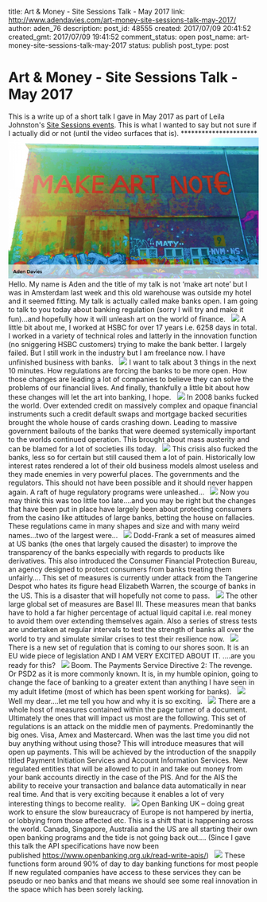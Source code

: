 title: Art & Money - Site Sessions Talk - May 2017
link: http://www.adendavies.com/art-money-site-sessions-talk-may-2017/
author: aden_76
description: 
post_id: 48555
created: 2017/07/09 20:41:52
created_gmt: 2017/07/09 19:41:52
comment_status: open
post_name: art-money-site-sessions-talk-may-2017
status: publish
post_type: post

# Art & Money - Site Sessions Talk - May 2017

This is a write up of a short talk I gave in May 2017 as part of Leila Johnston's [Site Sessions events](http://www.sitegallery.org/site-sessions-new-economies/). This is what I wanted to say but not sure if I actually did or not (until the video surfaces that is). ********************** ![](/uploads/2017/07/Slide1-768x432.png) Hello. My name is Aden and the title of my talk is not ‘make art note’ but I was in Amsterdam last week and this old warehouse was outside my hotel and it seemed fitting. My talk is actually called make banks open. I am going to talk to you today about banking regulation (sorry I will try and make it fun)…and hopefully how it will unleash art on the world of finance.   ![](http://www.adendavies.com/uploads/2017/07/Slide3-1-768x432.png) A little bit about me, I worked at HSBC for over 17 years i.e. 6258 days in total. I worked in a variety of technical roles and latterly in the innovation function (no sniggering HSBC customers) trying to make the bank better. I largely failed. But I still work in the industry but I am freelance now. I have unfinished business with banks.   ![](http://www.adendavies.com/uploads/2017/07/Slide4-768x432.png) I want to talk about 3 things in the next 10 minutes. How regulations are forcing the banks to be more open. How those changes are leading a lot of companies to believe they can solve the problems of our financial lives. And finally, thankfully a little bit about how these changes will let the art into banking, I hope.   ![](http://www.adendavies.com/uploads/2017/07/Slide6-1-768x432.png) In 2008 banks fucked the world. Over extended credit on massively complex and opaque financial instruments such a credit default swaps and mortgage backed securities brought the whole house of cards crashing down. Leading to massive government bailouts of the banks that were deemed systemically important to the worlds continued operation. This brought about mass austerity and can be blamed for a lot of societies ills today.   ![](http://www.adendavies.com/uploads/2017/07/Slide7-1-768x432.png) This crisis also fucked the banks, less so for certain but still caused them a lot of pain. Historically low interest rates rendered a lot of their old business models almost useless and they made enemies in very powerful places. The governments and the regulators. This should not have been possible and it should never happen again. A raft of huge regulatory programs were unleashed…   ![](http://www.adendavies.com/uploads/2017/07/Slide8-1-768x432.png) Now you may think this was too little too late….and you may be right but the changes that have been put in place have largely been about protecting consumers from the casino like attitudes of large banks, betting the house on fallacies. These regulations came in many shapes and size and with many weird names…two of the largest were…   ![](http://www.adendavies.com/uploads/2017/07/Slide9-1-768x432.png) Dodd-Frank a set of measures aimed at US banks (the ones that largely caused the disaster) to improve the transparency of the banks especially with regards to products like derivatives. This also introduced the Consumer Financial Protection Bureau, an agency designed to protect consumers from banks treating them unfairly…. This set of measures is currently under attack from the Tangerine Despot who hates its figure head Elizabeth Warren, the scourge of banks in the US. This is a disaster that will hopefully not come to pass.   ![](http://www.adendavies.com/uploads/2017/07/Slide10-1-768x432.png) The other large global set of measures are Basel III. These measures mean that banks have to hold a far higher percentage of actual liquid capital i.e. real money to avoid them over extending themselves again. Also a series of stress tests are undertaken at regular intervals to test the strength of banks all over the world to try and simulate similar crises to test their resilience now.   ![](http://www.adendavies.com/uploads/2017/07/Slide11-1-768x432.png) There is a new set of regulation that is coming to our shores soon. It is an EU wide piece of legislation AND I AM VERY EXCITED ABOUT IT. ….are you ready for this?   ![](http://www.adendavies.com/uploads/2017/07/Slide12-768x432.png) Boom. The Payments Service Directive 2: The revenge. Or PSD2 as it is more commonly known. It is, in my humble opinion, going to change the face of banking to a greater extent than anything I have seen in my adult lifetime (most of which has been spent working for banks).   ![](http://www.adendavies.com/uploads/2017/07/2017-07-06-7-768x432.png) Well my dear….let me tell you how and why it is so exciting.   ![](http://www.adendavies.com/uploads/2017/07/Slide14-768x432.png) There are a whole host of measures contained within the page turner of a document. Ultimately the ones that will impact us most are the following. This set of regulations is an attack on the middle men of payments. Predominantly the big ones. Visa, Amex and Mastercard. When was the last time you did not buy anything without using those? This will introduce measures that will open up payments. This will be achieved by the introduction of the snappily titled Payment Initiation Services and Account Information Services. New regulated entities that will be allowed to put in and take out money from your bank accounts directly in the case of the PIS. And for the AIS the ability to receive your transaction and balance data automatically in near real time. And that is very exciting because it enables a lot of very interesting things to become reality.   ![](http://www.adendavies.com/uploads/2017/07/Slide15-768x432.png) Open Banking UK – doing great work to ensure the slow bureaucracy of Europe is not hampered by inertia, or lobbying from those affected etc. This is a shift that is happening across the world. Canada, Singapore, Australia and the US are all starting their own open banking programs and the tide is not going back out…. (Since I gave this talk the API specifications have now been published <https://www.openbanking.org.uk/read-write-apis/>)   ![](http://www.adendavies.com/uploads/2017/07/Slide16-768x432.png) These functions form around 90% of day to day banking functions for most people If new regulated companies have access to these services they can be pseudo or neo banks and that means we should see some real innovation in the space which has been sorely lacking.
